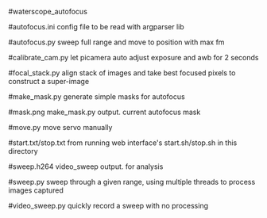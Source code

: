 #waterscope_autofocus

#autofocus.ini
config file to be read with argparser lib

#autofocus.py
sweep full range and move to position with max fm

#calibrate_cam.py
let picamera auto adjust exposure and awb for 2 seconds

#focal_stack.py
align stack of images and take best focused pixels to construct a super-image

#make_mask.py
generate simple masks for autofocus

#mask.png
make_mask.py output. current autofocus mask

#move.py
move servo manually

#start.txt/stop.txt
from running web interface's start.sh/stop.sh in this directory

#sweep.h264
video_sweep output. for analysis

#sweep.py
sweep through a given range, using multiple threads to process images captured

#video_sweep.py
quickly record a sweep with no processing
